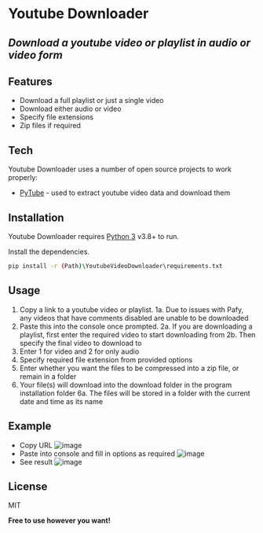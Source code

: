 # Youtube Downloader
## _Download a youtube video or playlist in audio or video form_


## Features

- Download a full playlist or just a single video
- Download either audio or video
- Specify file extensions
- Zip files if required


## Tech

Youtube Downloader uses a number of open source projects to work properly:

- [PyTube] - used to extract youtube video data and download them

## Installation

Youtube Downloader requires [Python 3](https://www.python.org/downloads//) v3.8+ to run.

Install the dependencies.

```sh
pip install -r (Path)\YoutubeVideoDownloader\requirements.txt
```

## Usage

  1. Copy a link to a youtube video or playlist.
    1a. Due to issues with Pafy, any videos that have comments disabled are unable to be downloaded
  2. Paste this into the console once prompted.
    2a. If you are downloading a playlist, first enter the required video to start downloading from
    2b. Then specify the final video to download to
  3. Enter 1 for video and 2 for only audio
  4. Specify required file extension from provided options
  5. Enter whether you want the files to be compressed into a zip file, or remain in a folder
  6. Your file(s) will download into the download folder in the program installation folder
    6a. The files will be stored in a folder with the current date and time as its name

## Example
- Copy URL
![image](https://user-images.githubusercontent.com/79090791/124382145-d5dea500-dcbd-11eb-9c3f-6e6f975f3a8c.png)
- Paste into console and fill in options as required
![image](https://user-images.githubusercontent.com/79090791/124382312-a4b2a480-dcbe-11eb-8eb3-f46a94791d31.png)
- See result
![image](https://user-images.githubusercontent.com/79090791/124382371-feb36a00-dcbe-11eb-91c5-886d494630bf.png)

## License

MIT

**Free to use however you want!**


   [PyTube]: <https://github.com/pytube/pytube>
   

